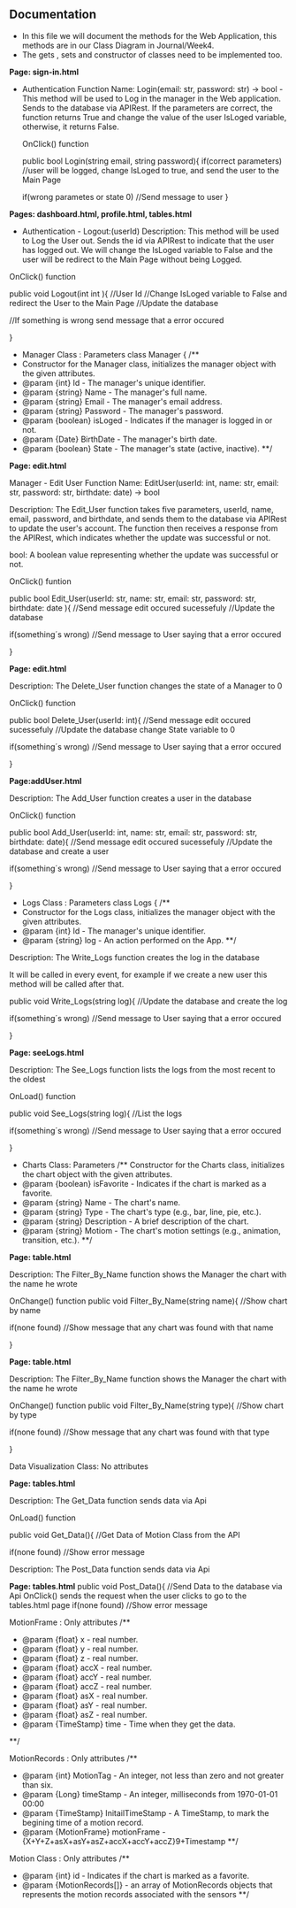 ## Documentation
  - In this file we will document the methods for the Web Application, this methods are in our Class Diagram in Journal/Week4.
  - The gets , sets and constructor of classes need to be implemented too.
    
**Page: sign-in.html**
* Authentication  Function Name: Login(email: str, password: str) -> bool -  
This method will be used to Log in the manager in the Web application. 
Sends to the database via APIRest. If the parameters are correct, the function returns True and change the value of the user IsLoged variable, otherwise, it returns False.
  
  OnClick() function
  
  public bool Login(string email, string password){ 
    if(correct parameters) //user will be logged, change IsLoged to true, and send the user to the Main Page
    
    if(wrong parametes or state 0) //Send message to user 
  }
    
**Pages: dashboard.html, profile.html, tables.html**
 * Authentication - Logout:(userId)
Description: This method will be used to Log the User out. Sends the id via APIRest to indicate that the user has logged out.  We will change the IsLoged variable to False 
and the user will be redirect to the Main Page without being Logged.
  
  OnClick() function 
  
  public void Logout(int int ){ //User Id 
  //Change IsLoged variable to False and redirect the User to the Main Page
  //Update the database
  
  //If something is wrong send message that a error occured
  
  }  
  
  
  * Manager Class : Parameters
  class Manager {
  /**
   * Constructor for the Manager class, initializes the manager object with the given attributes.
   * @param {int} Id - The manager's unique identifier.
   * @param {string} Name - The manager's full name.
   * @param {string} Email - The manager's email address.
   * @param {string} Password - The manager's password.
   * @param {boolean} isLoged - Indicates if the manager is logged in or not.
   * @param {Date} BirthDate - The manager's birth date.
   * @param {boolean} State - The manager's state (active, inactive).
   **/
  
  
  **Page: edit.html**

Manager - Edit User  Function Name: EditUser(userId: int, name: str, email: str, password: str, birthdate: date) -> bool

Description: The Edit_User function takes five parameters, userId, name, email, password, and birthdate, and sends them to the database via APIRest to update the user's account.
The function then receives a response from the APIRest, which indicates whether the update was successful or not.

bool: A boolean value representing whether the update was successful or not.

OnClick() funtion

public bool Edit_User(userId: str, name: str, email: str, password: str, birthdate: date ){ 
  //Send message edit occured sucessefuly
  //Update the database
  
  if(something´s wrong) //Send message to User saying that a error occured
  
  }  
  
  
  **Page: edit.html**
  
  Description: The Delete_User function changes the state of a Manager to 0
  
  OnClick() function
  
  public bool Delete_User(userId: int){ 
  //Send message edit occured sucessefuly
  //Update the database change State variable to 0
  
  if(something´s wrong) //Send message to User saying that a error occured
  
  }  
  
  **Page:addUser.html**
  
   Description: The Add_User function creates a user in the database 
  
  OnClick() function
  
  public bool Add_User(userId: int, name: str, email: str, password: str, birthdate: date){ 
  //Send message edit occured sucessefuly
  //Update the database and create a user
  
  if(something´s wrong) //Send message to User saying that a error occured
  
  }  
  
  * Logs Class : Parameters
  class Logs {
  /**
   * Constructor for the Logs class, initializes the manager object with the given attributes.
   * @param {int} Id - The manager's unique identifier.
   * @param {string} log - An action performed on the App.
   **/
   
   
   Description: The Write_Logs function creates the log in the database
   
   It will be called in every event, for example if we create a new user this method will be called after that.
   
   public void Write_Logs(string log){ 
  //Update the database and create the log
  
  if(something´s wrong) //Send message to User saying that a error occured
  
  }
  
  
  **Page: seeLogs.html**
  
   Description: The See_Logs function lists the logs from the most recent to the oldest
   
   OnLoad() function
   
  public void See_Logs(string log){ 
  //List the logs
  
  if(something´s wrong) //Send message to User saying that a error occured
  
  }
   
   
  * Charts Class: Parameters
  /**
  Constructor for the Charts class, initializes the chart object with the given attributes.
   * @param {boolean} isFavorite - Indicates if the chart is marked as a favorite.
   * @param {string} Name - The chart's name.
   * @param {string} Type - The chart's type (e.g., bar, line, pie, etc.).
   * @param {string} Description - A brief description of the chart.
   * @param {string} Motiom - The chart's motion settings (e.g., animation, transition, etc.).
  **/
  
  **Page: table.html**
  
  Description: The Filter_By_Name function shows the Manager the chart with the name he wrote
  
  OnChange() function
  public void Filter_By_Name(string name){ 
  //Show chart by name
  
  if(none found) //Show message that any chart was found with that name
  
  }
  
  **Page: table.html**
  
   Description: The Filter_By_Name function shows the Manager the chart with the name he wrote
   
   OnChange() function
  public void Filter_By_Name(string type){ 
  //Show chart by type
  
  if(none found) //Show message that any chart was found with that type
  
  }
   
  
  Data Visualization Class: No attributes
  
  
  **Page: tables.html**
  
   Description: The Get_Data function sends data via Api
   
 OnLoad() function
 
 public void Get_Data(){ 
  //Get Data of Motion Class from the API
  
  if(none found) //Show error message 
  
   Description: The Post_Data function sends data via Api
    
    
   **Page: tables.html**
 public void Post_Data(){ 
  //Send Data to the database via Api
   OnClick() sends the request when the user clicks to go to the tables.html page
  if(none found) //Show error message 
  
  MotionFrame : Only attributes
  /**
  * @param {float} x - real number.
  * @param {float} y - real number.
  * @param {float} z - real number.
  * @param {float} accX - real number.
  * @param {float} accY - real number.
  * @param {float} accZ - real number.
  * @param {float} asX - real number.
  * @param {float} asY - real number.
  * @param {float} asZ - real number.
  * @param {TimeStamp} time - Time when they get the data.
  
  **/
  
  MotionRecords : Only attributes
  /**
  * @param {int} MotionTag - An integer, not less than zero and not greater than six.
  * @param {Long} timeStamp - An integer, milliseconds from 1970-01-01 00:00
  * @param {TimeStamp} InitailTimeStamp - A TimeStamp, to mark the begining time of a motion record.
  * @param {MotionFrame} motionFrame - {X+Y+Z+asX+asY+asZ+accX+accY+accZ}9+Timestamp
  **/
  
  Motion Class : Only attributes
/**
   * @param {int} id - Indicates if the chart is marked as a favorite.
   * @param {MotionRecords[]}  - an array of MotionRecords objects that represents the motion records associated with the sensors
  **/

